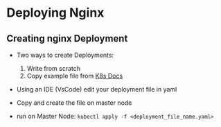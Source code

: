 # Deploying Nginx

## Creating nginx Deployment

- Two ways to create Deployments:
    1. Write from scratch
    2. Copy example file from [K8s Docs](https://kubernetes.io/docs/concepts/workloads/controllers/deployment/)

- Using an IDE (VsCode) edit your deployment file in yaml
- Copy and create the file on master node
- run on Master Node: ```kubectl apply -f <deployment_file_name.yaml>```
